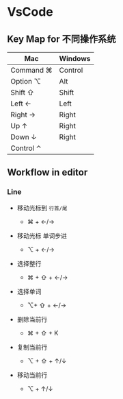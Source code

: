 # VsCode

## Key Map for 不同操作系统

| Mac       | Windows |
| --------- | ------- |
| Command ⌘ | Control |
| Option ⌥  | Alt     |
| Shift ⇧   | Shift   |
| Left ←    | Left    |
| Right →   | Right   |
| Up ↑      | Right   |
| Down ↓    | Right   |
| Control ⌃ |

## Workflow in editor

### Line

- 移动光标到 `行首/尾`

  - ⌘ + ←/→

- 移动光标 单词步进

  - ⌥ + ←/→

- 选择整行

  - ⌘ + ⇧ + ←/→

- 选择单词

  - ⌥+ ⇧ + ←/→

- 删除当前行

  - ⌘ + ⇧ + K

- 复制当前行

  - ⌥ + ⇧ + ↑/↓

- 移动当前行

  - ⌥ + ↑/↓
